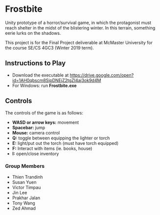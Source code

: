 # Frostbite

Unity prototype of a horror/survival game, in which the protagonist must reach shelter in the midst of the blistering winter. In this terrain, something eerie lurks on the shadows.

This project is for the Final Project deliverable at McMaster University for the course SE/CS 4GC3 (Winter 2019 term).

## Instructions to Play
- Download the executable at https://drive.google.com/open?id=1AH0qbscm8SjpDNEjZ2tgZI4aj3ok9d4M
- For Windows: run **Frostbite.exe**

## Controls
The controls of the game is as follows:
- **WASD or arrow keys:** movement
- **Spacebar:** jump
- **Mouse:** camera control
- **Q:** toggle between equipping the lighter or torch
- **E:** light/put out the torch (must have torch equipped)
- **F:** Interact with items (ie. books, house)
- **I:** open/close inventory

### Group Members
- Thien Trandinh
- Susan Yuen
- Victor Timpau
- Jin Lee
- Prakhar Jalan
- Tony Wang
- Zed Ahmad
